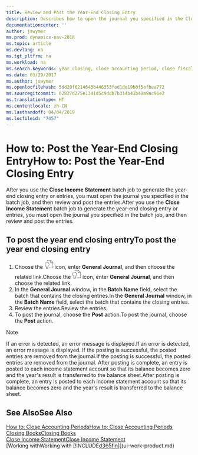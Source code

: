 ```yaml
---
title: Review and Post the Year-End Closing Entry
description: Describes how to open the journal you specified in the Close Income Statement batch job, and then review and post the year-end closing entry.
documentationcenter: ''
author: jswymer
ms.prod: dynamics-nav-2018
ms.topic: article
ms.devlang: na
ms.tgt_pltfrm: na
ms.workload: na
ms.search.keywords: year closing, close accounting period, close fiscal year, bank account detailed trial balance
ms.date: 03/29/2017
ms.author: jswymer
ms.openlocfilehash: 5dd20f6214643b446353fed1de19b0f5efbea772
ms.sourcegitcommit: 02827d275e1341d5c9ddb7b314b43b48a9ac96e2
ms.translationtype: HT
ms.contentlocale: zh-CN
ms.lasthandoff: 04/04/2019
ms.locfileid: "7457"
---
```

# <a name="how-to-post-the-year-end-closing-entry"></a><span data-ttu-id="8f10f-103">How to: Post the Year-End Closing Entry</span><span class="sxs-lookup"><span data-stu-id="8f10f-103">How to: Post the Year-End Closing Entry</span></span>
<span data-ttu-id="8f10f-104">After you use the **Close Income Statement** batch job to generate the year-end closing entry or entries, you must open the journal you specified in the batch job, and then review and post the entries.</span><span class="sxs-lookup"><span data-stu-id="8f10f-104">After you use the **Close Income Statement** batch job to generate the year-end closing entry or entries, you must open the journal you specified in the batch job, and then review and post the entries.</span></span>

## <a name="to-post-the-year-end-closing-entry"></a><span data-ttu-id="8f10f-105">To post the year end closing entry</span><span class="sxs-lookup"><span data-stu-id="8f10f-105">To post the year end closing entry</span></span>
1. <span data-ttu-id="8f10f-106">Choose the ![Search for Page or Report](media/ui-search/search_small.png "Search for Page or Report icon") icon, enter **General Journal**, and then choose the related link.</span><span class="sxs-lookup"><span data-stu-id="8f10f-106">Choose the ![Search for Page or Report](media/ui-search/search_small.png "Search for Page or Report icon") icon, enter **General Journal**, and then choose the related link.</span></span>
2. <span data-ttu-id="8f10f-107">In the **General Journal** window, in the **Batch Name** field, select the batch that contains the closing entries.</span><span class="sxs-lookup"><span data-stu-id="8f10f-107">In the **General Journal** window, in the **Batch Name** field, select the batch that contains the closing entries.</span></span>
3. <span data-ttu-id="8f10f-108">Review the entries.</span><span class="sxs-lookup"><span data-stu-id="8f10f-108">Review the entries.</span></span>
4. <span data-ttu-id="8f10f-109">To post the journal, choose the **Post** action.</span><span class="sxs-lookup"><span data-stu-id="8f10f-109">To post the journal, choose the **Post** action.</span></span>

> [!NOTE]  
>   <span data-ttu-id="8f10f-110">If an error is detected, an error message is displayed.</span><span class="sxs-lookup"><span data-stu-id="8f10f-110">If an error is detected, an error message is displayed.</span></span> <span data-ttu-id="8f10f-111">If the posting is successful, the posted entries are removed from the journal.</span><span class="sxs-lookup"><span data-stu-id="8f10f-111">If the posting is successful, the posted entries are removed from the journal.</span></span> <span data-ttu-id="8f10f-112">After posting is complete, an entry is posted to each income statement account so that its balance becomes zero and the year's result is transferred to the balance sheet.</span><span class="sxs-lookup"><span data-stu-id="8f10f-112">After posting is complete, an entry is posted to each income statement account so that its balance becomes zero and the year's result is transferred to the balance sheet.</span></span>

## <a name="see-also"></a><span data-ttu-id="8f10f-113">See Also</span><span class="sxs-lookup"><span data-stu-id="8f10f-113">See Also</span></span>
[<span data-ttu-id="8f10f-114">How to: Close Accounting Periods</span><span class="sxs-lookup"><span data-stu-id="8f10f-114">How to: Close Accounting Periods</span></span>](year-close-account-periods.md)  
[<span data-ttu-id="8f10f-115">Closing Books</span><span class="sxs-lookup"><span data-stu-id="8f10f-115">Closing Books</span></span>](year-close-books.md)  
[<span data-ttu-id="8f10f-116">Close Income Statement</span><span class="sxs-lookup"><span data-stu-id="8f10f-116">Close Income Statement</span></span>](year-close-income-statement.md)  
[<span data-ttu-id="8f10f-117">Working with</span><span class="sxs-lookup"><span data-stu-id="8f10f-117">Working with</span></span> [!INCLUDE[d365fin](includes/d365fin_md.md)]](ui-work-product.md)
